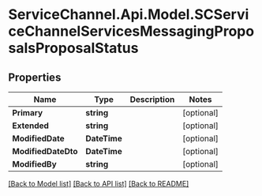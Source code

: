 # ServiceChannel.Api.Model.SCServiceChannelServicesMessagingProposalsProposalStatus

## Properties

Name | Type | Description | Notes
------------ | ------------- | ------------- | -------------
**Primary** | **string** |  | [optional] 
**Extended** | **string** |  | [optional] 
**ModifiedDate** | **DateTime** |  | [optional] 
**ModifiedDateDto** | **DateTime** |  | [optional] 
**ModifiedBy** | **string** |  | [optional] 

[[Back to Model list]](../README.md#documentation-for-models) [[Back to API list]](../README.md#documentation-for-api-endpoints) [[Back to README]](../README.md)

